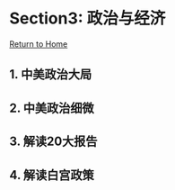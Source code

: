 # Section3: 政治与经济

[Return to Home](README.md)

## 1. 中美政治大局

## 2. 中美政治细微

## 3. 解读20大报告

## 4. 解读白宫政策